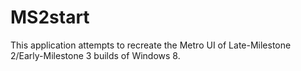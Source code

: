 # MS2start
This application attempts to recreate the Metro UI of Late-Milestone 2/Early-Milestone 3 builds of Windows 8.
